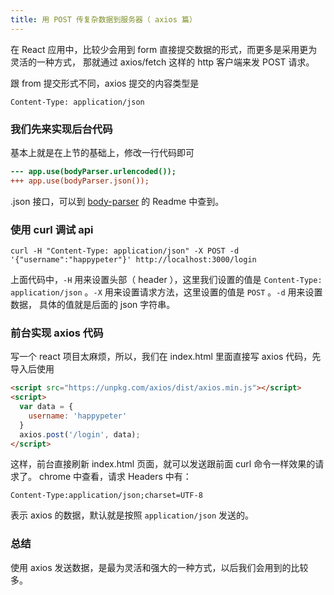 ```yaml
---
title: 用 POST 传复杂数据到服务器（ axios 篇）
---
```


在 React 应用中，比较少会用到 form 直接提交数据的形式，而更多是采用更为灵活的一种方式，
那就通过 axios/fetch 这样的 http 客户端来发 POST 请求。

跟 from 提交形式不同，axios 提交的内容类型是

```
Content-Type: application/json
```

### 我们先来实现后台代码

基本上就是在上节的基础上，修改一行代码即可

```diff
--- app.use(bodyParser.urlencoded());
+++ app.use(bodyParser.json());
```

.json 接口，可以到 [body-parser](https://github.com/expressjs/body-parser) 的 Readme 中查到。

### 使用 curl 调试 api

```
curl -H "Content-Type: application/json" -X POST -d '{"username":"happypeter"}' http://localhost:3000/login
```

上面代码中，`-H` 用来设置头部（ header ），这里我们设置的值是 `Content-Type: application/json` 。`-X` 用来设置请求方法，这里设置的值是 `POST` 。`-d` 用来设置数据，
具体的值就是后面的 json 字符串。


### 前台实现 axios 代码

写一个 react 项目太麻烦，所以，我们在 index.html 里面直接写 axios 代码，先导入后使用

```html
<script src="https://unpkg.com/axios/dist/axios.min.js"></script>
<script>
  var data = {
    username: 'happypeter'
  }
  axios.post('/login', data);
</script>
```

这样，前台直接刷新 index.html 页面，就可以发送跟前面 curl 命令一样效果的请求了。
chrome 中查看，请求 Headers 中有：

```
Content-Type:application/json;charset=UTF-8
```

表示 axios 的数据，默认就是按照 `application/json` 发送的。

### 总结

使用 axios 发送数据，是最为灵活和强大的一种方式，以后我们会用到的比较多。
  

